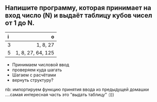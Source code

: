 ## Напишите программу, которая принимает на вход число (N) и выдаёт таблицу кубов чисел от 1 до N.
|i|o|
|:-|-:|
3 | 1, 8, 27
5 |1, 8, 27, 64, 125

* Принимаем числовой ввод
* проверяем куда шагать
* Шагаем c расчётами
* вернуть структуру?

nb: импортируем функцию принятия ввода из предыдущей домашки
....самая интересная часть это "выдать таблицу" :)))